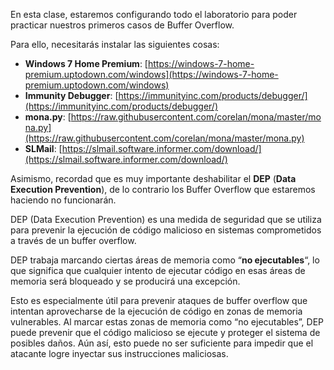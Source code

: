 En esta clase, estaremos configurando todo el laboratorio para poder practicar nuestros primeros casos de Buffer Overflow.

Para ello, necesitarás instalar las siguientes cosas:

- **Windows 7 Home Premium**: [https://windows-7-home-premium.uptodown.com/windows](https://windows-7-home-premium.uptodown.com/windows)
- **Immunity Debugger**: [https://immunityinc.com/products/debugger/](https://immunityinc.com/products/debugger/)
- **mona.py**: [https://raw.githubusercontent.com/corelan/mona/master/mona.py](https://raw.githubusercontent.com/corelan/mona/master/mona.py)
- **SLMail**: [https://slmail.software.informer.com/download/](https://slmail.software.informer.com/download/)

Asimismo, recordad que es muy importante deshabilitar el **DEP** (**Data Execution Prevention**), de lo contrario los Buffer Overflow que estaremos haciendo no funcionarán.

DEP (Data Execution Prevention) es una medida de seguridad que se utiliza para prevenir la ejecución de código malicioso en sistemas comprometidos a través de un buffer overflow.

DEP trabaja marcando ciertas áreas de memoria como “**no ejecutables**“, lo que significa que cualquier intento de ejecutar código en esas áreas de memoria será bloqueado y se producirá una excepción.

Esto es especialmente útil para prevenir ataques de buffer overflow que intentan aprovecharse de la ejecución de código en zonas de memoria vulnerables. Al marcar estas zonas de memoria como “no ejecutables”, DEP puede prevenir que el código malicioso se ejecute y proteger el sistema de posibles daños. Aún así, esto puede no ser suficiente para impedir que el atacante logre inyectar sus instrucciones maliciosas.